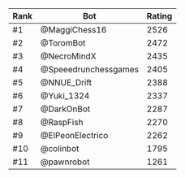 Rank|Bot|Rating
---|---|---
#1|@MaggiChess16|2526
#2|@ToromBot|2472
#3|@NecroMindX|2435
#4|@Speeedrunchessgames|2405
#5|@NNUE_Drift|2388
#6|@Yuki_1324|2337
#7|@DarkOnBot|2287
#8|@RaspFish|2270
#9|@ElPeonElectrico|2262
#10|@colinbot|1795
#11|@pawnrobot|1261
